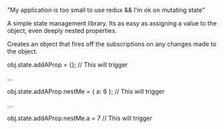 "My application is too small to use redux && I'm ok on mutating state"

A simple state management library. Its as easy as assigning a value to the object, even deeply nested properties.

Creates an object that fires off the subscriptions on any changes made to the object.

obj.state.addAProp = {}; // This will trigger

...

obj.state.addAProp.nestMe = { a: 6 };  // This will trigger

...

obj.state.addAProp.nestMe.a = 7  // This will trigger
